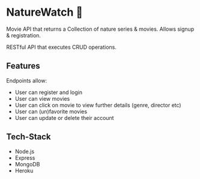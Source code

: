# NatureWatch :movie_camera:

Movie API that returns a Collection of nature series & movies. Allows signup & registration.

RESTful API that executes CRUD operations.

## Features

Endpoints allow:

- User can register and login
- User can view movies
- User can click on movie to view further details (genre, director etc)
- User can (un)favorite movies
- User can update or delete their account

## Tech-Stack

- Node.js
- Express
- MongoDB
- Heroku

